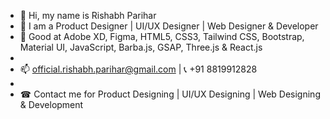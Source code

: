 - 👋 Hi, my name is Rishabh Parihar
- 👀 I am a Product Designer | UI/UX Designer | Web Designer & Developer
- 🌱 Good at Adobe XD, Figma, HTML5, CSS3, Tailwind CSS, Bootstrap, Material UI, JavaScript, Barba.js, GSAP, Three.js & React.js
-
- 📫 official.rishabh.parihar@gmail.com | 📞 +91 8819912828
-
- ☎ Contact me for Product Designing | UI/UX Designing | Web Designing & Development

<!---thisisanalyst/thisisanalyst is a ✨ special ✨ repository because its `README.md` (this file) appears on your GitHub profile.
You can click the Preview link to take a look at your changes.--->
